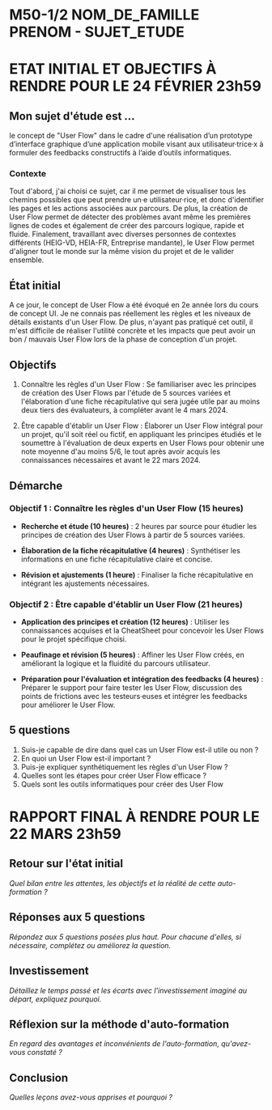 # M50-1/2 NOM_DE_FAMILLE PRENOM - SUJET_ETUDE

# ETAT INITIAL ET OBJECTIFS À RENDRE POUR LE 24 FÉVRIER 23h59

## Mon sujet d'étude est ...

le concept de "User Flow" dans le cadre d'une réalisation d’un prototype d’interface graphique d’une application mobile visant aux utilisateur·trice·x à formuler des feedbacks constructifs à l’aide d’outils informatiques.

### Contexte

Tout d'abord, j'ai choisi ce sujet, car il me permet de visualiser tous les chemins possibles que peut prendre un·e utilisateur·rice, et donc d'identifier les pages et les actions associées aux parcours. De plus, la création de User Flow permet de détecter des problèmes avant même les premières lignes de codes et également de créer des parcours logique, rapide et fluide. Finalement, travaillant avec diverses personnes de contextes différents (HEIG-VD, HEIA-FR, Entreprise mandante), le User Flow permet d'aligner tout le monde sur la même vision du projet et de le valider ensemble.

## État initial

A ce jour, le concept de User Flow a été évoqué en 2e année lors du cours de concept UI. Je ne connais pas réellement les règles et les niveaux de détails existants d'un User Flow. De plus, n'ayant pas pratiqué cet outil, il m'est difficile de réaliser l'utilité concrète et les impacts que peut avoir un bon / mauvais User Flow lors de la phase de conception d'un projet.

## Objectifs

1. Connaître les règles d'un User Flow : Se familiariser avec les principes de création des User Flows par l'étude de 5 sources variées et l'élaboration d'une fiche récapitulative qui sera jugée utile par au moins deux tiers des évaluateurs, à compléter avant le 4 mars 2024.

2. Être capable d'établir un User Flow : Élaborer un User Flow intégral pour un projet, qu'il soit réel ou fictif, en appliquant les principes étudiés et le soumettre à l'évaluation de deux experts en User Flows pour obtenir une note moyenne d'au moins 5/6, le tout après avoir acquis les connaissances nécessaires et avant le 22 mars 2024.

## Démarche
### Objectif 1 : Connaître les règles d'un User Flow (15 heures)

- **Recherche et étude (10 heures)** : 2 heures par source pour étudier les principes de création des User Flows à partir de 5 sources variées.

- **Élaboration de la fiche récapitulative (4 heures)** : Synthétiser les informations en une fiche récapitulative claire et concise.

- **Révision et ajustements (1 heure)** : Finaliser la fiche récapitulative en intégrant les ajustements nécessaires.

### Objectif 2 : Être capable d'établir un User Flow (21 heures)

- **Application des principes et création (12 heures)** : Utiliser les connaissances acquises et la CheatSheet pour concevoir les User Flows pour le projet spécifique choisi.

- **Peaufinage et révision (5 heures)** : Affiner les User Flow créés, en améliorant la logique et la fluidité du parcours utilisateur.

- **Préparation pour l'évaluation et intégration des feedbacks (4 heures)** : Préparer le support pour faire tester les User Flow, discussion des points de frictions avec les testeurs·euses et intégrer les feedbacks pour améliorer le User Flow.

## 5 questions
1. Suis-je capable de dire dans quel cas un User Flow est-il utile ou non ?
2. En quoi un User Flow est-il important ?
3. Puis-je expliquer synthétiquement les règles d'un User Flow ?
4. Quelles sont les étapes pour créer User Flow efficace ?
5. Quels sont les outils informatiques pour créer des User Flow

# RAPPORT FINAL À RENDRE POUR LE 22 MARS 23h59

## Retour sur l'état initial

_Quel bilan entre les attentes, les objectifs et la réalité de cette auto-formation ?_

## Réponses aux 5 questions

_Répondez aux 5 questions posées plus haut. Pour chacune d'elles, si nécessaire, complétez ou améliorez la question._

## Investissement

_Détaillez le temps passé et les écarts avec l'investissement imaginé au départ, expliquez pourquoi._

## Réflexion sur la méthode d'auto-formation

_En regard des avantages et inconvénients de l'auto-formation, qu'avez-vous constaté ?_

## Conclusion

_Quelles leçons avez-vous apprises et pourquoi ?_
